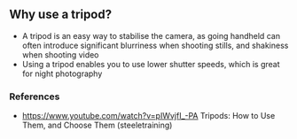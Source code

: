 ## Why use a tripod?

- A tripod is an easy way to stabilise the camera, as going handheld can often introduce significant blurriness when shooting stills, and shakiness when shooting video
- Using a tripod enables you to use lower shutter speeds, which is great for night photography


### References

- https://www.youtube.com/watch?v=pIWvjfI_-PA Tripods: How to Use Them, and Choose Them (steeletraining)